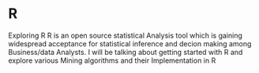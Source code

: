 # R
Exploring R
R is an open source statistical Analysis tool which is gaining widespread acceptance for 
statistical inference and decion making among Business/data Analysts.
I will be talking about getting started with R and explore various Mining algorithms and their Implementation in R
